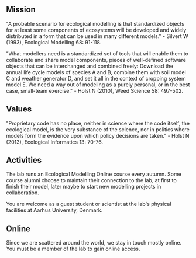 ## Mission

"A probable scenario for ecological modelling is that standardized objects for at least some components of ecosystems will be developed and widely distributed in a form that can be used in many different models." - Silvert W (1993), Ecological Modelling 68: 91-118.

"What modellers need is a standardized set of tools that will enable them to collaborate and share model components, pieces of well-defined software objects that can be interchanged and combined freely: Download the annual life cycle models of species A and B, combine them with soil model C and weather generator D, and set it all in the context of cropping system model E. We need a way out of modeling as a purely personal, or in the best case, small-team exercise." - Holst N (2010), Weed Science 58: 497-502.


## Values

"Proprietary code has no place, neither in science where the code itself, the ecological model, is the very substance of the science, nor in politics where models form the evidence upon which policy decisions are taken." - Holst N (2013), Ecological Informatics 13: 70-76.

## Activities

The lab runs an Ecological Modelling Online course every autumn. Some course alumni choose to maintain their connection to the lab, at first to finish their model, later maybe to start new modelling projects in collaboration.

You are welcome as a guest student or scientist at the lab's physical facilities at Aarhus University, Denmark.

## Online

Since we are scattered around the world, we stay in touch mostly online. You must be a member of the lab to gain online access.